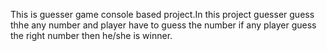 This is guesser game console based project.In this project guesser guess thhe any number and player have to guess the number if any player guess the right number then he/she is winner.
